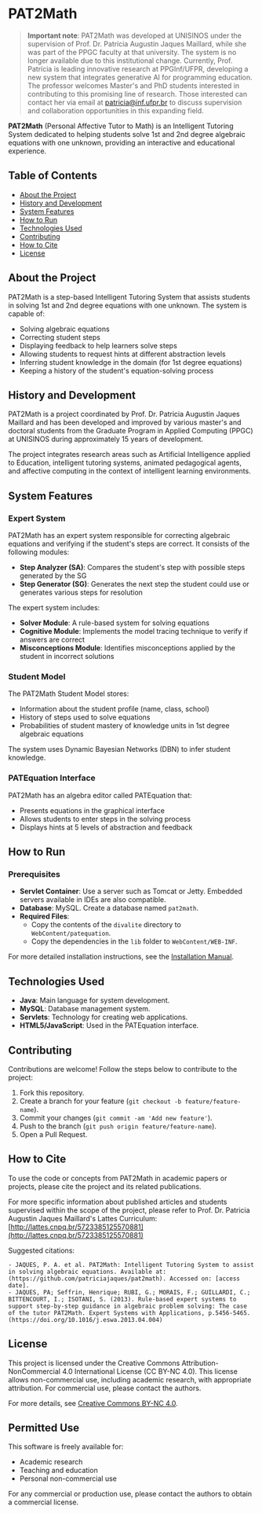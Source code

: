 # PAT2Math

> **Important note**: PAT2Math was developed at UNISINOS under the supervision of Prof. Dr. Patrícia Augustin Jaques Maillard, while she was part of the PPGC faculty at that university. The system is no longer available due to this institutional change. Currently, Prof. Patrícia is leading innovative research at PPGInf/UFPR, developing a new system that integrates generative AI for programming education. The professor welcomes Master's and PhD students interested in contributing to this promising line of research. Those interested can contact her via email at patricia@inf.ufpr.br to discuss supervision and collaboration opportunities in this expanding field.

**PAT2Math** (Personal Affective Tutor to Math) is an Intelligent Tutoring System dedicated to helping students solve 1st and 2nd degree algebraic equations with one unknown, providing an interactive and educational experience.

## Table of Contents
- [About the Project](#about-the-project)
- [History and Development](#history-and-development)
- [System Features](#system-features)
- [How to Run](#how-to-run)
- [Technologies Used](#technologies-used)
- [Contributing](#contributing)
- [How to Cite](#how-to-cite)
- [License](#license)

## About the Project

PAT2Math is a step-based Intelligent Tutoring System that assists students in solving 1st and 2nd degree equations with one unknown. The system is capable of:

- Solving algebraic equations
- Correcting student steps
- Displaying feedback to help learners solve steps
- Allowing students to request hints at different abstraction levels
- Inferring student knowledge in the domain (for 1st degree equations)
- Keeping a history of the student's equation-solving process

## History and Development

PAT2Math is a project coordinated by Prof. Dr. Patricia Augustin Jaques Maillard and has been developed and improved by various master's and doctoral students from the Graduate Program in Applied Computing (PPGC) at UNISINOS during approximately 15 years of development.

The project integrates research areas such as Artificial Intelligence applied to Education, intelligent tutoring systems, animated pedagogical agents, and affective computing in the context of intelligent learning environments.

## System Features

### Expert System

PAT2Math has an expert system responsible for correcting algebraic equations and verifying if the student's steps are correct. It consists of the following modules:

- **Step Analyzer (SA)**: Compares the student's step with possible steps generated by the SG
- **Step Generator (SG)**: Generates the next step the student could use or generates various steps for resolution

The expert system includes:
- **Solver Module**: A rule-based system for solving equations
- **Cognitive Module**: Implements the model tracing technique to verify if answers are correct
- **Misconceptions Module**: Identifies misconceptions applied by the student in incorrect solutions

### Student Model

The PAT2Math Student Model stores:
- Information about the student profile (name, class, school)
- History of steps used to solve equations
- Probabilities of student mastery of knowledge units in 1st degree algebraic equations

The system uses Dynamic Bayesian Networks (DBN) to infer student knowledge.

### PATEquation Interface

PAT2Math has an algebra editor called PATEquation that:
- Presents equations in the graphical interface
- Allows students to enter steps in the solving process
- Displays hints at 5 levels of abstraction and feedback

## How to Run

### Prerequisites
- **Servlet Container**: Use a server such as Tomcat or Jetty. Embedded servers available in IDEs are also compatible.
- **Database**: MySQL. Create a database named `pat2math`.
- **Required Files**:
  - Copy the contents of the `divalite` directory to `WebContent/patequation`.
  - Copy the dependencies in the `lib` folder to `WebContent/WEB-INF`.

For more detailed installation instructions, see the [Installation Manual](https://www.dropbox.com/s/bguip423r5rv5ur/Instru%C3%A7%C3%B5es%20de%20instala%C3%A7%C3%A3o%20dos%20arquivos%20e%20programas%20necess%C3%A1rios.pdf?dl=0).

## Technologies Used
- **Java**: Main language for system development.
- **MySQL**: Database management system.
- **Servlets**: Technology for creating web applications.
- **HTML5/JavaScript**: Used in the PATEquation interface.

## Contributing
Contributions are welcome! Follow the steps below to contribute to the project:

1. Fork this repository.
2. Create a branch for your feature (`git checkout -b feature/feature-name`).
3. Commit your changes (`git commit -am 'Add new feature'`).
4. Push to the branch (`git push origin feature/feature-name`).
5. Open a Pull Request.

## How to Cite

To use the code or concepts from PAT2Math in academic papers or projects, please cite the project and its related publications.

For more specific information about published articles and students supervised within the scope of the project, please refer to Prof. Dr. Patricia Augustin Jaques Maillard's Lattes Curriculum:
[http://lattes.cnpq.br/5723385125570881](http://lattes.cnpq.br/5723385125570881)

Suggested citations:
```
- JAQUES, P. A. et al. PAT2Math: Intelligent Tutoring System to assist in solving algebraic equations. Available at: (https://github.com/patriciajaques/pat2math). Accessed on: [access date].
- JAQUES, PA; Seffrin, Henrique; RUBI, G.; MORAIS, F.; GUILLARDI, C.; BITTENCOURT, I.; ISOTANI, S. (2013). Rule-based expert systems to support step-by-step guidance in algebraic problem solving: The case of the tutor PAT2Math. Expert Systems with Applications, p.5456-5465. (https://doi.org/10.1016/j.eswa.2013.04.004)
```

## License

This project is licensed under the Creative Commons Attribution-NonCommercial 4.0 International License (CC BY-NC 4.0). This license allows non-commercial use, including academic research, with appropriate attribution. For commercial use, please contact the authors.

For more details, see [Creative Commons BY-NC 4.0](https://creativecommons.org/licenses/by-nc/4.0/).

## Permitted Use

This software is freely available for:
- Academic research
- Teaching and education
- Personal non-commercial use

For any commercial or production use, please contact the authors to obtain a commercial license.
